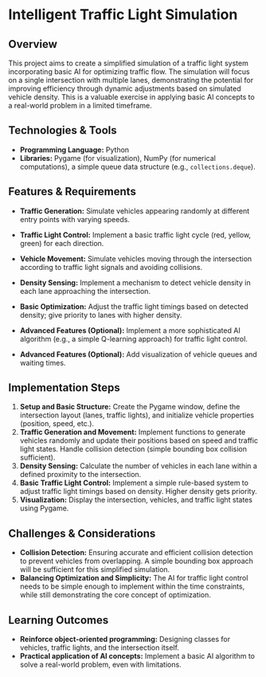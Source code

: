 # Intelligent Traffic Light Simulation

## Overview

This project aims to create a simplified simulation of a traffic light system incorporating basic AI for optimizing traffic flow.  The simulation will focus on a single intersection with multiple lanes, demonstrating the potential for improving efficiency through dynamic adjustments based on simulated vehicle density.  This is a valuable exercise in applying basic AI concepts to a real-world problem in a limited timeframe.

## Technologies & Tools

- **Programming Language:** Python
- **Libraries:**  Pygame (for visualization), NumPy (for numerical computations), a simple queue data structure (e.g., `collections.deque`).


## Features & Requirements

- **Traffic Generation:** Simulate vehicles appearing randomly at different entry points with varying speeds.
- **Traffic Light Control:** Implement a basic traffic light cycle (red, yellow, green) for each direction.
- **Vehicle Movement:**  Simulate vehicles moving through the intersection according to traffic light signals and avoiding collisions.
- **Density Sensing:**  Implement a mechanism to detect vehicle density in each lane approaching the intersection.
- **Basic Optimization:** Adjust the traffic light timings based on detected density; give priority to lanes with higher density.

- **Advanced Features (Optional):** Implement a more sophisticated AI algorithm (e.g., a simple Q-learning approach) for traffic light control.
- **Advanced Features (Optional):**  Add visualization of vehicle queues and waiting times.


## Implementation Steps

1. **Setup and Basic Structure:** Create the Pygame window, define the intersection layout (lanes, traffic lights), and initialize vehicle properties (position, speed, etc.).
2. **Traffic Generation and Movement:** Implement functions to generate vehicles randomly and update their positions based on speed and traffic light states.  Handle collision detection (simple bounding box collision sufficient).
3. **Density Sensing:** Calculate the number of vehicles in each lane within a defined proximity to the intersection.
4. **Basic Traffic Light Control:** Implement a simple rule-based system to adjust traffic light timings based on density.  Higher density gets priority.
5. **Visualization:** Display the intersection, vehicles, and traffic light states using Pygame.


## Challenges & Considerations

- **Collision Detection:** Ensuring accurate and efficient collision detection to prevent vehicles from overlapping. A simple bounding box approach will be sufficient for this simplified simulation.
- **Balancing Optimization and Simplicity:**  The AI for traffic light control needs to be simple enough to implement within the time constraints, while still demonstrating the core concept of optimization.


## Learning Outcomes

- **Reinforce object-oriented programming:**  Designing classes for vehicles, traffic lights, and the intersection itself.
- **Practical application of AI concepts:**  Implement a basic AI algorithm to solve a real-world problem, even with limitations.

